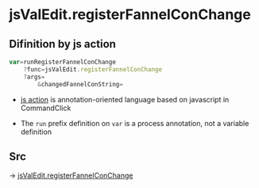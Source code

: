 # jsValEdit.registerFannelConChange

## Difinition by js action

```js.js
var=runRegisterFannelConChange
	?func=jsValEdit.registerFannelConChange
	?args=
		&changedFannelConString=
```

- [js action](#) is annotation-oriented language based on javascript in CommandClick

- The `run` prefix definition on `var` is a process annotation, not a variable definition

## Src

-> [jsValEdit.registerFannelConChange](https://github.com/puutaro/CommandClick/blob/master/app/src/main/java/com/puutaro/commandclick/fragment_lib/terminal_fragment/js_interface/edit/JsValEdit.kt#L48)



